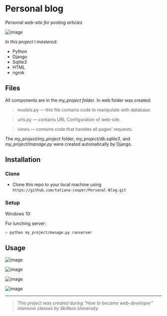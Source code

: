 ﻿
# Personal blog

*Personal web-site for posting articles*

![image](https://drive.google.com/uc?export=view&id=18kNsWC3sxIPeEEuWTr_sHa7kNnXmDccX)


*In this project I mastered:*

- Python
- Django
- Sqlite3
- HTML
- ngrok


## Files
All components are in the *my_project folder*.
In web folder was created:
> models.py — this file contains code to manipulate with database.

> urls.py — contains URL Configuration of web-site.

>views — contains code that handles all pages' requests.


The *my_project/my_project* folder, *my_project/db.sqlite3*, and *my_project/manage.py* were created automatically by Django.

## Installation

### Clone

-   Clone this repo to your local machine using  `https://github.com/tatiana-cooper/Personal-Blog.git`

### Setup

Windows 10:

For lunching server:
```sh
> python my_project/manage.py runserver
```

## Usage

![image](https://drive.google.com/uc?export=view&id=1ikqz0zty5fevqvfdihjjbq0P0d8I15Mx)

![image](https://drive.google.com/uc?export=view&id=1ydLOJkJllgXJtBd75m66FTynvKwBMaf5)

![image](https://drive.google.com/uc?export=view&id=1hDqW1DZ1njr18RCDKBBCdfd8_ye4Amw6)

![image](https://drive.google.com/uc?export=view&id=1qZiXXF27CUBwTHyms7na7Gtvl6vRjL-y)

---

> *This project was created during "How to became web-developer" intensive classes by Skillbox University.*
